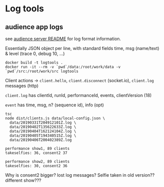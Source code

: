# Log tools

## audience app logs

see [audience server README](../audience-server/README.md) for log format information.

Essentially JSON object per line, with standard fields time, msg (name/text) & level (trace 0, debug 10, ...)

```
docker build -t logtools .
docker run -it --rm -v `pwd`/data:/root/work/data -v `pwd`/src:/root/work/src logtools
```

Client actions -> `client.hello`, `client.disconnect` (socket.io), `client.log` messages (http)

`client.log` has clientId, runId, performanceId, events, clientVersion (18)

`event` has time, msg, n? (sequence id), info (opt)

```
tsc
node dist/clients.js data/local-config.json \
  data/20190331T204912101Z.log \
  data/20190402T135622633Z.log \
  data/20190404T162124104Z.log \
  data/20190405T194340515Z.log \
  data/20190406T200402389Z.log
```

```
performance show1, 89 clients
takeselfies: 36, consent2 37

performance show2, 89 clients
takeselfies: 30, consent2 36
```
Why is consent2 bigger? lost log messages? Selfie taken in old version?? different show???

